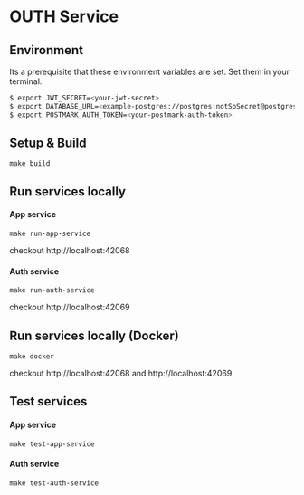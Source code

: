 # OUTH Service

## Environment
Its a prerequisite that these environment variables are set. Set them in your terminal.

```bash
$ export JWT_SECRET=<your-jwt-secret>
$ export DATABASE_URL=<example-postgres://postgres:notSoSecret@postgres:5432>
$ export POSTMARK_AUTH_TOKEN=<your-postmark-auth-token>
```


## Setup & Build
```shell
make build
```

## Run services locally
#### App service
```shell
make run-app-service
```

checkout http://localhost:42068

#### Auth service
```shell
make run-auth-service
```

checkout http://localhost:42069

## Run services locally (Docker)
```shell
make docker
```

checkout http://localhost:42068 and http://localhost:42069

## Test services
#### App service
```shell
make test-app-service
```

#### Auth service
```shell
make test-auth-service
```
